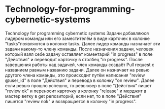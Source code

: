 # Technology-for-programming-cybernetic-systems
Technology for programming cybernetic systems
Задачи добавляюся лидером команды или его заместителём в виде карточек в колонке "tasks"появляются в колонке tasks.
Далее лидер команды назначает эти задачи какому-то члену команды.
После назначения задачи, человек который взял себе задачу оставляет коментарий "in progress" в поле "Действия" и переводит карточку в столбец "in progress". 
После завершения работы над задачей, член команды создаёт Pull request с названием равным названию задачи.
Далее он назначает на ревью другого члена команды, это происходит путём  написания "review @user_id" в поле "Действия" и перевода в колонку "on review". Далее если ревью прошло успешно, то ревьювер в поле "Действия" пишет  "review ok" и переносит карточку в колонку "release" и мерджит в мастер ветку в get репозиторий, если нет, то в поле "Действия" пишется "review nok" и возвращается в колонку "in progress".
